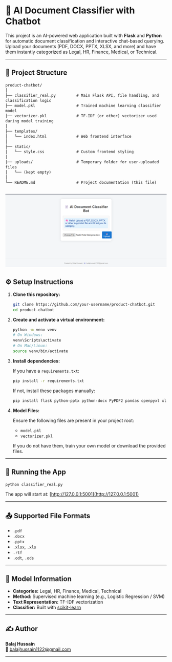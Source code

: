 # 🧠 AI Document Classifier with Chatbot

This project is an AI-powered web application built with **Flask** and **Python** for automatic document classification and interactive chat-based querying. Upload your documents (PDF, DOCX, PPTX, XLSX, and more) and have them instantly categorized as Legal, HR, Finance, Medical, or Technical.

---

## 📁 Project Structure

```
product-chatbot/
│
├── classifier_real.py         # Main Flask API, file handling, and classification logic
├── model.pkl                  # Trained machine learning classifier model
├── vectorizer.pkl             # TF-IDF (or other) vectorizer used during model training
│
├── templates/
│   └── index.html             # Web frontend interface
│
├── static/
│   └── style.css              # Custom frontend styling
│
├── uploads/                   # Temporary folder for user-uploaded files
│   └── (kept empty)
│
└── README.md                  # Project documentation (this file)
```
![App Screenshot](/ss.png)
---

## ⚙️ Setup Instructions

1. **Clone this repository:**

   ```bash
   git clone https://github.com/your-username/product-chatbot.git
   cd product-chatbot
   ```

2. **Create and activate a virtual environment:**

   ```bash
   python -m venv venv
   # On Windows:
   venv\Scripts\activate
   # On Mac/Linux:
   source venv/bin/activate
   ```

3. **Install dependencies:**

   If you have a `requirements.txt`:
   ```bash
   pip install -r requirements.txt
   ```

   If not, install these packages manually:
   ```bash
   pip install flask python-pptx python-docx PyPDF2 pandas openpyxl xlrd striprtf odfpy joblib scikit-learn
   ```

4. **Model Files:**

   Ensure the following files are present in your project root:
   - `model.pkl`
   - `vectorizer.pkl`

   If you do not have them, train your own model or download the provided files.

---

## 🚀 Running the App

```bash
python classifier_real.py
```

The app will start at: [http://127.0.0.1:5001](http://127.0.0.1:5001)

---

## 📤 Supported File Formats

- `.pdf`
- `.docx`
- `.pptx`
- `.xlsx`, `.xls`
- `.rtf`
- `.odt`, `.ods`

---

## 🧠 Model Information

- **Categories:** Legal, HR, Finance, Medical, Technical
- **Method:** Supervised machine learning (e.g., Logistic Regression / SVM)
- **Text Representation:** TF-IDF vectorization
- **Classifier:** Built with [scikit-learn](https://scikit-learn.org/)

---

## ✍️ Author

**Balaj Hussain**  
📧 balajhussain1122@gmail.com

---

